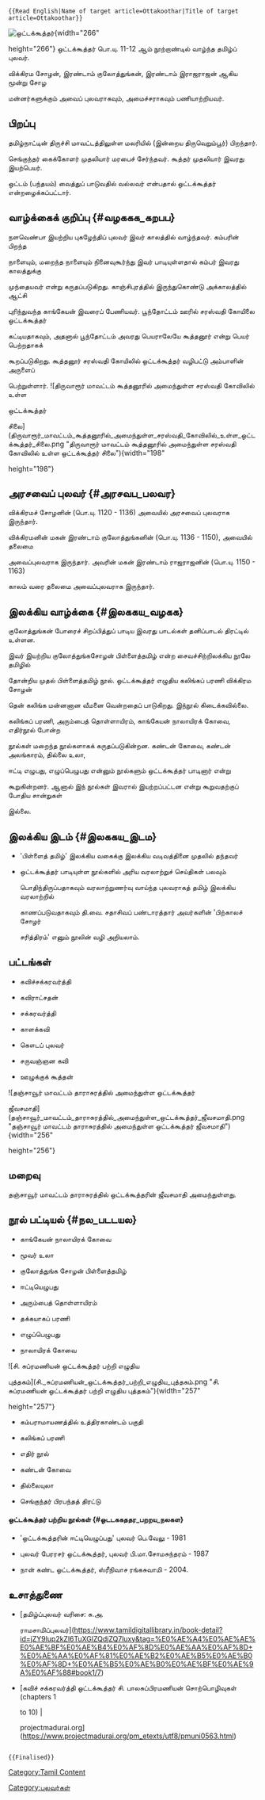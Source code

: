 ```{=mediawiki}
{{Read English|Name of target article=Ottakoothar|Title of target article=Ottakoothar}}
```
![ஒட்டக்கூத்தர் ](ஒட்டக்கூத்தர்_புகைப்படம்_.png "ஒட்டக்கூத்தர் "){width="266"
height="266"} ஒட்டக்கூத்தர் பொ.யு. 11-12 ஆம் நூற்றாண்டில் வாழ்ந்த தமிழ்ப் புலவர்.
விக்கிரம சோழன், இரண்டாம் குலோத்துங்கன், இரண்டாம் இராஜராஜன் ஆகிய மூன்று சோழ
மன்னர்களுக்கும் அவைப் புலவராகவும், அமைச்சராகவும் பணியாற்றியவர்.

## பிறப்பு

தமிழ்நாட்டின் திருச்சி மாவட்டத்திலுள்ள மலரியில் (இன்றைய திருவெறும்பூர்) பிறந்தார்.
செங்குந்தர் கைக்கோளர் முதலியார் மரபைச் சேர்ந்தவர். கூத்தர் முதலியார் இவரது இயற்பெயர்.
ஒட்டம் (பந்தயம்) வைத்துப் பாடுவதில் வல்லவர் என்பதால் ஒட்டக்கூத்தர் என்றழைக்கப்பட்டார்.

## வாழ்க்கைக் குறிப்பு {#வழககக_கறபப}

நளவெண்பா இயற்றிய புகழேந்திப் புலவர் இவர் காலத்தில் வாழ்ந்தவர். கம்பரின் பிறந்த
நாளையும், மறைந்த நாளையும் நினைவுகூர்ந்து இவர் பாடியுள்ளதால் கம்பர் இவரது காலத்துக்கு
முந்தையவர் என்று கருதப்படுகிறது. காஞ்சிபுரத்தில் இருந்துகொண்டு அக்காலத்தில் ஆட்சி
புரிந்துவந்த காங்கேயன் இவரைப் பேணியவர். பூந்தோட்டம் ஊரில் சரஸ்வதி கோயிலை ஒட்டக்கூத்தர்
கட்டியதாகவும், அதனால் பூந்தோட்டம் அவரது பெயராலேயே கூத்தனூர் என்று பெயர் பெற்றதாகக்
கூறப்படுகிறது. கூத்தனூர் சரஸ்வதி கோயிலில் ஒட்டக்கூத்தர் வழிபட்டு அம்பாளின் அருளைப்
பெற்றுள்ளார். ![திருவாரூர் மாவட்டம் கூத்தனூரில் அமைந்துள்ள சரஸ்வதி கோவிலில் உள்ள
ஒட்டக்கூத்தர்
சிலை](திருவாரூர்_மாவட்டம்_கூத்தனூரில்_அமைந்துள்ள_சரஸ்வதி_கோவிலில்_உள்ள_ஒட்டக்கூத்தர்_சிலை.png "திருவாரூர் மாவட்டம் கூத்தனூரில் அமைந்துள்ள சரஸ்வதி கோவிலில் உள்ள ஒட்டக்கூத்தர் சிலை"){width="198"
height="198"}

## அரசவைப் புலவர் {#அரசவப_பலவர}

விக்கிரமச் சோழனின் (பொ.யு. 1120 - 1136) அவையில் அரசவைப் புலவராக இருந்தார்.
விக்கிரமனின் மகன் இரண்டாம் குலோத்துங்கனின் (பொ.யு. 1136 - 1150), அவையில் தலைமை
அவைப்புலவராக இருந்தார். அவரின் மகன் இரண்டாம் ராஜராஜனின் (பொ.யு. 1150 - 1163)
காலம் வரை தலைமை அவைப்புலவராக இருந்தார்.

## இலக்கிய வாழ்க்கை {#இலககய_வழகக}

குலோத்துங்கன் போரைச் சிறப்பித்துப் பாடிய இவரது பாடல்கள் தனிப்பாடல் திரட்டில் உள்ளன.
இவர் இயற்றிய குலோத்துங்கசோழன் பிள்ளைத்தமிழ் என்ற சைவச்சிற்றிலக்கிய நூலே தமிழில்
தோன்றிய முதல் பிள்ளைத்தமிழ் நூல். ஒட்டக்கூத்தர் எழுதிய கலிங்கப் பரணி விக்கிரம சோழன்
தென் கலிங்க மன்னனான வீமனை வென்றதைப் பாடுகிறது. இந்நூல் கிடைக்கவில்லை.

கலிங்கப் பரணி, அரும்பைத் தொள்ளாயிரம், காங்கேயன் நாலாயிரக் கோவை, எதிர்நூல் போன்ற
நூல்கள் மறைந்த நூல்களாகக் கருதப்படுகின்றன. கண்டன் கோவை, கண்டன் அலங்காரம், தில்லை உலா,
ஈட்டி எழுபது, எழுப்பெழுபது என்னும் நூல்களும் ஒட்டக்கூத்தர் பாடினார் என்று
கூறுகின்றனர். ஆனால் இந் நூல்கள் இவரால் இயற்றப்பட்டன என்று கூறுவதற்குப் போதிய சான்றுகள்
இல்லை.

## இலக்கிய இடம் {#இலககய_இடம}

-   \'பிள்ளைத் தமிழ்\' இலக்கிய வகைக்கு இலக்கிய வடிவத்தினை முதலில் தந்தவர்
-   ஒட்டக்கூத்தர் பாடியுள்ள நூல்களில் அரிய வரலாற்றுச் செய்திகள் பலவும்
    பொதிந்திருப்பதாகவும் வரலாற்றுணர்வு வாய்ந்த புலவராகத் தமிழ் இலக்கிய வரலாற்றில்
    காணப்படுவதாகவும் தி.வை. சதாசிவப் பண்டாரத்தார் அவர்களின் \'பிற்காலச் சோழர்
    சரித்திரம்\' எனும் நூலின் வழி அறியலாம்.

## பட்டங்கள்

-   கவிச்சக்கரவர்த்தி
-   கவிராட்சதன்
-   சக்கரவர்த்தி
-   காளக்கவி
-   கௌடப் புலவர்
-   சருவஞ்ஞன கவி
-   ஊழுக்குக் கூத்தன்

![தஞ்சாவூர் மாவட்டம் தாராசுரத்தில் அமைந்துள்ள ஒட்டக்கூத்தர்
ஜீவசமாதி](தஞ்சாவூர்_மாவட்டம்_தாராசுரத்தில்_அமைந்துள்ள_ஒட்டக்கூத்தர்_ஜீவசமாதி.png "தஞ்சாவூர் மாவட்டம் தாராசுரத்தில் அமைந்துள்ள ஒட்டக்கூத்தர் ஜீவசமாதி"){width="256"
height="256"}

## மறைவு

தஞ்சாவூர் மாவட்டம் தாராசுரத்தில் ஒட்டக்கூத்தரின் ஜீவசமாதி அமைந்துள்ளது.

## நூல் பட்டியல் {#நல_படடயல}

-   காங்கேயன் நாலாயிரக் கோவை
-   மூவர் உலா
-   குலோத்துங்க சோழன் பிள்ளைத்தமிழ்
-   ஈட்டியெழுபது
-   அரும்பைத் தொள்ளாயிரம்
-   தக்கயாகப் பரணி
-   எழுப்பெழுபது
-   நாலாயிரக் கோவை

![சி. சுப்ரமணியன் ஒட்டக்கூத்தர் பற்றி எழுதிய
புத்தகம்](சி._சுப்ரமணியன்_ஒட்டக்கூத்தர்_பற்றி_எழுதிய_புத்தகம்.png "சி. சுப்ரமணியன் ஒட்டக்கூத்தர் பற்றி எழுதிய புத்தகம்"){width="257"
height="257"}

-   கம்பராமாயணத்தில் உத்திரகாண்டம் பகுதி
-   கலிங்கப் பரணி
-   எதிர் நூல்
-   கண்டன் கோவை
-   தில்லையுலா
-   செங்குந்தர் பிரபந்தத் திரட்டு

#### ஒட்டக்கூத்தர் பற்றிய நூல்கள் {#ஒடடககததர_பறறய_நலகள}

-   \'ஒட்டக்கூத்தரின் ஈட்டியெழுப்பது\' புலவர் பெ.வேலு - 1981
-   புலவர் பேரரசர் ஒட்டக்கூத்தர், புலவர் பி.மா.சோமசுந்தரம் - 1987
-   நான் கண்ட ஒட்டக்கூத்தர், ஸ்ரீநிவாச ரங்கசுவாமி - 2004.

## உசாத்துணை

-   [தமிழ்ப்புலவர் வரிசை: சு.அ.
    ராமசாமிப்புலவர்](https://www.tamildigitallibrary.in/book-detail?id=jZY9lup2kZl6TuXGlZQdjZQ7luxy&tag=%E0%AE%A4%E0%AE%AE%E0%AE%BF%E0%AE%B4%E0%AF%8D%E0%AE%AA%E0%AF%8D+%E0%AE%AA%E0%AF%81%E0%AE%B2%E0%AE%B5%E0%AE%B0%E0%AF%8D+%E0%AE%B5%E0%AE%B0%E0%AE%BF%E0%AE%9A%E0%AF%88#book1/7)
-   [கவிச் சக்கரவர்த்தி ஒட்டக்கூத்தர் சி. பாலசுப்பிரமணியன் சொற்பொழிவுகள் (chapters 1
    to 10) \|
    projectmadurai.org](https://www.projectmadurai.org/pm_etexts/utf8/pmuni0563.html)

```{=mediawiki}
{{Finalised}}
```
[Category:Tamil Content](Category:Tamil_Content "wikilink")
[Category:புலவர்கள்](Category:புலவர்கள் "wikilink")
